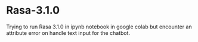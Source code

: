 # Rasa-3.1.0
Trying to run Rasa 3.1.0 in ipynb notebook in google colab but encounter an attribute error on handle text input for the chatbot.
